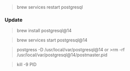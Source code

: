 >brew services restart postgresql

### Update
>brew install postgresql@14

> brew services start postgresql@14

>postgress -D /usr/local/var/postgresql@14 or >rm -rf /usr/local/var/postgresql@14/postmaster.pid

>kill -9 PID